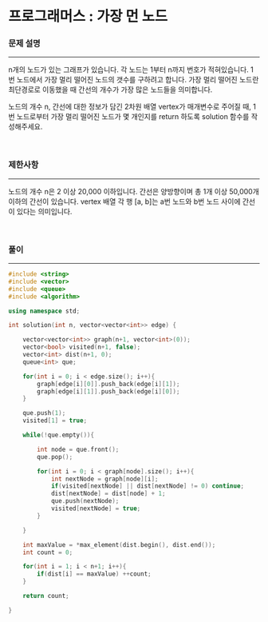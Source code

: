 프로그래머스 : 가장 먼 노드
===============
### 문제 설명
---

n개의 노드가 있는 그래프가 있습니다. 각 노드는 1부터 n까지 번호가 적혀있습니다. 1번 노드에서 가장 멀리 떨어진 노드의 갯수를 구하려고 합니다. 가장 멀리 떨어진 노드란 최단경로로 이동했을 때 간선의 개수가 가장 많은 노드들을 의미합니다.

노드의 개수 n, 간선에 대한 정보가 담긴 2차원 배열 vertex가 매개변수로 주어질 때, 1번 노드로부터 가장 멀리 떨어진 노드가 몇 개인지를 return 하도록 solution 함수를 작성해주세요.

<br>

### 제한사항
---
노드의 개수 n은 2 이상 20,000 이하입니다.
간선은 양방향이며 총 1개 이상 50,000개 이하의 간선이 있습니다.
vertex 배열 각 행 [a, b]는 a번 노드와 b번 노드 사이에 간선이 있다는 의미입니다.

<br>


### 풀이
---

```c++
#include <string>
#include <vector>
#include <queue>
#include <algorithm>

using namespace std;

int solution(int n, vector<vector<int>> edge) {

    vector<vector<int>> graph(n+1, vector<int>(0));
    vector<bool> visited(n+1, false);
    vector<int> dist(n+1, 0);
    queue<int> que;

    for(int i = 0; i < edge.size(); i++){
        graph[edge[i][0]].push_back(edge[i][1]);
        graph[edge[i][1]].push_back(edge[i][0]);
    }

    que.push(1);
    visited[1] = true;

    while(!que.empty()){

        int node = que.front();
        que.pop();

        for(int i = 0; i < graph[node].size(); i++){
            int nextNode = graph[node][i];
            if(visited[nextNode] || dist[nextNode] != 0) continue;
            dist[nextNode] = dist[node] + 1;
            que.push(nextNode);
            visited[nextNode] = true;
        }

    }

    int maxValue = *max_element(dist.begin(), dist.end());    
    int count = 0;

    for(int i = 1; i < n+1; i++){
        if(dist[i] == maxValue) ++count;
    }

    return count;

}
```
